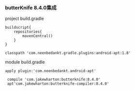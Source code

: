 ### butterKnife 8.4.0集成

project build.gradle

```
buildscript{
	repositories{
		mavenCentral()
	}
}
```

```
classpath 'com.neenbedankt.gradle.plugins:android-apt:1.8'
```

module build.gradle

```
apply plugin:'com.neenbedankt.android-apt'
```

```
 compile 'com.jakewharton:butterknife:8.4.0'
 apt'com.jakewharton:butterknife-compiler:8.4.0'
```

